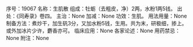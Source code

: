 序号：19067
名称：生肌散
组成：牡蛎（去粗皮，净）2两，水粉1两5钱。
出处：《同寿录》卷四。
主治：None
加减：None
功效：生肌。
用法用量：None
制备方法：煮炒干，加生矾3分，又加水粉5钱，生用。共为末，研极细，掺上。或外加冰片少许，麝香亦可。
临床应用：None
各家论述：None
用药禁忌：None
附注：None
